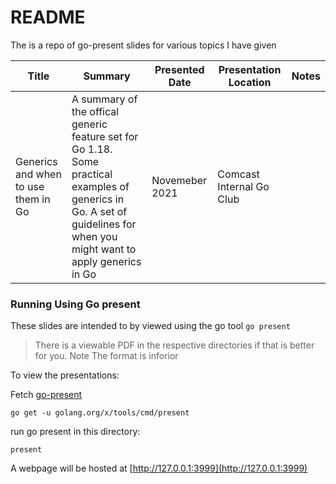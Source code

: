 # README

The is a repo of go-present slides for various topics I have given

| Title | Summary | Presented Date | Presentation Location | Notes |
|--|--|--|--|--|
| Generics and when to use them in Go | A summary of the offical generic feature set for Go 1.18. Some practical examples of generics in Go. A set of guidelines for when you might want to apply generics in Go | Novemeber 2021 | Comcast Internal Go Club| |


### Running Using Go present

These slides are intended to by viewed using the go tool `go present`

> There is a viewable PDF in the respective directories if that is better for you. Note The format is inforior

To view the presentations:

Fetch [go-present](https://pkg.go.dev/golang.org/x/tools/present)
```
go get -u golang.org/x/tools/cmd/present
```

run go present in this directory:
```
present
```

A webpage will be hosted at [http://127.0.0.1:3999](http://127.0.0.1:3999)
